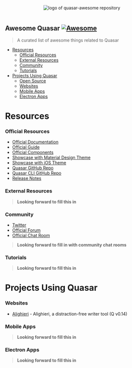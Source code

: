 <p align="center">
  <br>
  <img src="https://cdn.rawgit.com/quasarframework/quasar-art/master/dist/svg/quasar-awesome-logo-full-inline.svg" alt="logo of quasar-awesome repository">
  <br>
  <br>
</p>

## Awesome Quasar [![Awesome](https://cdn.rawgit.com/sindresorhus/awesome/d7305f38d29fed78fa85652e3a63e154dd8e8829/media/badge.svg)](https://github.com/sindresorhus/awesome)

> A curated list of awesome things related to Quasar

- [Resources](#resources)
    - [Official Resources](#official-resources)
    - [External Resources](#external-resources)
    - [Community](#community)
    - [Tutorials](#tutorials)
- [Projects Using Quasar](#projects-using-quasar)
  - [Open Source](#open-source)
  - [Websites](#websites)
  - [Mobile Apps](#mobile-apps)
  - [Electron Apps](#electron-apps)

# Resources

### Official Resources

- [Official Documentation](http://quasar-framework.org)
- [Official Guide](http://quasar-framework.org/guide/)
- [Official Components](http://quasar-framework.org/components/)
- [Showcase with Material Design Theme](http://quasar-framework.org/quasar-play/android/index.html#/)
- [Showcase with iOS Theme](http://quasar-framework.org/quasar-play/apple/index.html#/)
- [Quasar GitHub Repo](https://github.com/quasarframework/quasar)
- [Quasar CLI GitHub Repo](https://github.com/quasarframework/quasar-cli)
- [Release Notes](https://github.com/quasarframework/quasar/releases)

### External Resources

> **Looking forward to fill this in**


### Community

- [Twitter](https://twitter.com/quasarframework)
- [Official Forum](http://forum.quasar-framework.org/)
- [Official Chat Room](https://gitter.im/quasarframework/Lobby)

> **Looking forward to fill in with community chat rooms**

### Tutorials

> **Looking forward to fill this in**

# Projects Using Quasar

### Websites

- [Alighieri](https://zuck.github.io/alighieri) - Alighieri, a distraction-free writer tool (Q v0.14)

### Mobile Apps

> **Looking forward to fill this in**

### Electron Apps

> **Looking forward to fill this in**
